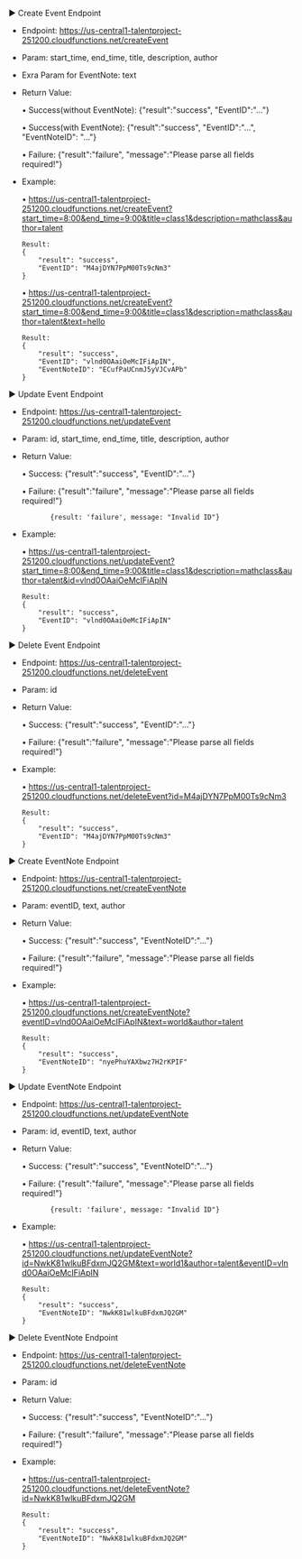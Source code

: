 ▶ Create Event Endpoint
  - Endpoint:  https://us-central1-talentproject-251200.cloudfunctions.net/createEvent
  - Param: start_time, end_time, title, description, author
  - Exra Param for EventNote: text
  - Return Value: 

    • Success(without EventNote): {"result":"success", "EventID":"..."}

    • Success(with EventNote): {"result":"success", "EventID":"...", "EventNoteID": "..."}

    • Failure: {"result":"failure", "message":"Please parse all fields required!"}

  - Example: 

    • https://us-central1-talentproject-251200.cloudfunctions.net/createEvent?start_time=8:00&end_time=9:00&title=class1&description=mathclass&author=talent

        Result:
        {
            "result": "success",
            "EventID": "M4ajDYN7PpM00Ts9cNm3"
        }
    • https://us-central1-talentproject-251200.cloudfunctions.net/createEvent?start_time=8:00&end_time=9:00&title=class1&description=mathclass&author=talent&text=hello

        Result:
        {
            "result": "success",
            "EventID": "vlnd0OAaiOeMcIFiApIN",
            "EventNoteID": "ECufPaUCnmJ5yVJCvAPb"
        }

▶ Update Event Endpoint
  - Endpoint:  https://us-central1-talentproject-251200.cloudfunctions.net/updateEvent
  - Param: id, start_time, end_time, title, description, author
  - Return Value: 

    • Success: {"result":"success", "EventID":"..."}

    • Failure: {"result":"failure", "message":"Please parse all fields required!"}

               {result: 'failure', message: "Invalid ID"}

  - Example: 

    • https://us-central1-talentproject-251200.cloudfunctions.net/updateEvent?start_time=8:00&end_time=9:00&title=class1&description=mathclass&author=talent&id=vlnd0OAaiOeMcIFiApIN

        Result:
        {
            "result": "success",
            "EventID": "vlnd0OAaiOeMcIFiApIN"
        }

▶ Delete Event Endpoint
  - Endpoint:  https://us-central1-talentproject-251200.cloudfunctions.net/deleteEvent
  - Param: id
  - Return Value: 

    • Success: {"result":"success", "EventID":"..."}

    • Failure: {"result":"failure", "message":"Please parse all fields required!"}

  - Example: 

    • https://us-central1-talentproject-251200.cloudfunctions.net/deleteEvent?id=M4ajDYN7PpM00Ts9cNm3

        Result:
        {
            "result": "success",
            "EventID": "M4ajDYN7PpM00Ts9cNm3"
        }

▶ Create EventNote Endpoint
  - Endpoint:  https://us-central1-talentproject-251200.cloudfunctions.net/createEventNote
  - Param: eventID, text, author
  - Return Value: 

    • Success: {"result":"success", "EventNoteID":"..."}

    • Failure: {"result":"failure", "message":"Please parse all fields required!"}

  - Example: 

    • https://us-central1-talentproject-251200.cloudfunctions.net/createEventNote?eventID=vlnd0OAaiOeMcIFiApIN&text=world&author=talent

        Result:
        {
            "result": "success",
            "EventNoteID": "nyePhuYAXbwz7H2rKPIF"
        }

▶ Update EventNote Endpoint
  - Endpoint:  https://us-central1-talentproject-251200.cloudfunctions.net/updateEventNote
  - Param: id, eventID, text, author
  - Return Value: 

    • Success: {"result":"success", "EventNoteID":"..."}

    • Failure: {"result":"failure", "message":"Please parse all fields required!"}

               {result: 'failure', message: "Invalid ID"}

  - Example: 

    • https://us-central1-talentproject-251200.cloudfunctions.net/updateEventNote?id=NwkK81wlkuBFdxmJQ2GM&text=world1&author=talent&eventID=vlnd0OAaiOeMcIFiApIN

        Result:
        {
            "result": "success",
            "EventNoteID": "NwkK81wlkuBFdxmJQ2GM"
        }

▶ Delete EventNote Endpoint
  - Endpoint:  https://us-central1-talentproject-251200.cloudfunctions.net/deleteEventNote
  - Param: id
  - Return Value: 

    • Success: {"result":"success", "EventNoteID":"..."}

    • Failure: {"result":"failure", "message":"Please parse all fields required!"}

  - Example: 

    • https://us-central1-talentproject-251200.cloudfunctions.net/deleteEventNote?id=NwkK81wlkuBFdxmJQ2GM

        Result:
        {
            "result": "success",
            "EventNoteID": "NwkK81wlkuBFdxmJQ2GM"
        }
